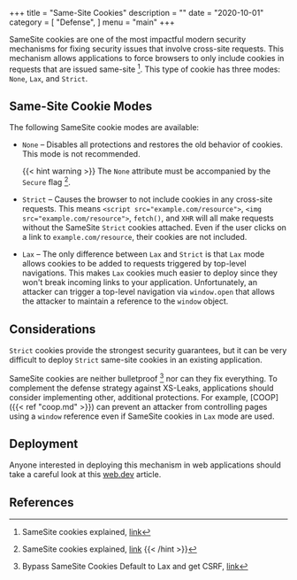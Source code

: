 +++
title = "Same-Site Cookies"
description = ""
date = "2020-10-01"
category = [
    "Defense",
]
menu = "main"
+++

SameSite cookies are one of the most impactful modern security mechanisms for fixing security issues that involve cross-site requests. This mechanism allows applications to force browsers to only include cookies in requests that are issued same-site [^1]. This type of cookie has three modes: `None`, `Lax`, and `Strict`.

## Same-Site Cookie Modes

The following SameSite cookie modes are available:

* `None` – Disables all protections and restores the old behavior of cookies. This mode is not recommended.

    {{< hint warning >}}
The `None` attribute must be accompanied by the `Secure` flag [^same-site-none].
[^same-site-none]: SameSite cookies explained, [link](https://web.dev/samesite-cookies-explained/#samesitenone-must-be-secure)
{{< /hint >}}


* `Strict` – Causes the browser to not include cookies in any cross-site requests. This means `<script src="example.com/resource">`, `<img src="example.com/resource">`, `fetch()`, and `XHR` will all make requests without the SameSite `Strict` cookies attached. Even if the user clicks on a link to `example.com/resource`, their cookies are not included.

* `Lax` – The only difference between `Lax` and `Strict` is that `Lax` mode allows cookies to be added to requests triggered by top-level navigations. This makes `Lax` cookies much easier to deploy since they won't break incoming links to your application. Unfortunately, an attacker can trigger a top-level navigation via `window.open` that allows the attacker to maintain a reference to the `window` object.

## Considerations

`Strict` cookies provide the strongest security guarantees, but it can be very difficult to deploy `Strict` same-site cookies in an existing application.

SameSite cookies are neither bulletproof [^2] nor can they fix everything. To complement the defense strategy against XS-Leaks, applications should consider implementing other, additional protections. For example, [COOP]({{< ref "coop.md" >}}) can prevent an attacker from controlling pages using a `window` reference even if SameSite cookies in `Lax` mode are used.

## Deployment

Anyone interested in deploying this mechanism in web applications should take a careful look at this [web.dev](https://web.dev/samesite-cookie-recipes/) article.

## References

[^1]: SameSite cookies explained, [link](https://web.dev/samesite-cookies-explained/)
[^2]: Bypass SameSite Cookies Default to Lax and get CSRF, [link](https://medium.com/@renwa/bypass-samesite-cookies-default-to-lax-and-get-csrf-343ba09b9f2b)
